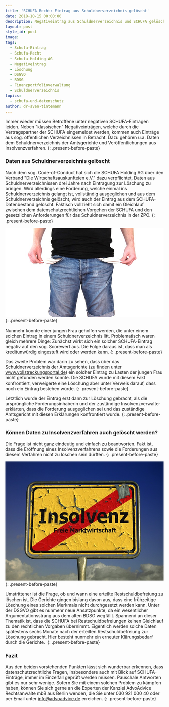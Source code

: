 ```yaml
---
title: 'SCHUFA-Recht: Eintrag aus Schuldnerverzeichnis gelöscht'
date: 2018-10-15 00:00:00
description: Negativeintrag aus Schuldnerverzeichnis und SCHUFA gelöscht
layout: post
style_id: post
image:
tags:
  - Schufa-Eintrag
  - Schufa-Recht
  - Schufa Holding AG
  - Negativeintrag
  - Löschung
  - DSGVO
  - BDSG
  - Finanzportfolioverwaltung
  - Schuldnerverzeichnis
topics:
  - schufa-und-datenschutz
author: dr-sven-tintemann
---
```


Immer wieder müssen Betroffene unter negativen SCHUFA-Einträgen leiden. Neben "klassischen" Negativeinträgen, welche durch die Vertragspartner der SCHUFA eingemeldet werden, kommen auch Einträge aus sog. öffentlichen Verzeichnissen in Betracht. Dazu gehören u.a. Daten dem Schuldnerverzeichnis der Amtsgerichte und Veröffentlichungen aus Insolvenzverfahren.
{: .present-before-paste}

### Daten aus Schuldnerverzeichnis gelöscht

Nach dem sog. Code-of-Conduct hat sich die SCHUFA Holding AG über den Verband "Die Wirtschaftsauskunfteien e.V." dazu verpflichtet, Daten aus Schuldnerverzeichnissen drei Jahre nach Eintragung zur Löschung zu bringen. Wird allerdings eine Forderung, welche einmal ins Schuldnerverzeichnis gelangt ist, vollständig ausgeglichen und aus dem Schuldnerverzeichnis gelöscht, wird auch der Eintrag aus dem SCHUFA-Datenbestand gelöscht. Faktisch vollzieht sich damit ein Gleichlauf zwischen dem datenschutzrechtlichen Vorgehen der SCHUFA und den gesetzlichen Anforderungen für das Schuldnerverzeichnis in der ZPO.
{: .present-before-paste}

![Schulden - Foto Pixabay](/uploads/no-money-2070384-640-3.jpg "Raus aus dem Schuldnerverzeichnis")
{: .present-before-paste}

Nunmehr konnte einer jungen Frau geholfen werden, die unter einem solchen Eintrag in einem Schuldnerverzeichnis litt. Problematisch waren gleich mehrere Dinge: Zunächst wirkt sich ein solcher SCHUFA-Eintrag negativ auf den sog. Scorewert aus. Die Folge daraus ist, dass man als kreditunwürdig eingestuft wird oder werden kann.
{: .present-before-paste}

Das zweite Problem war darin zu sehen, dass über das Schuldnerverzeichnis der Amtsgerichte (zu finden unter www.vollstreckungsportal.de) ein solcher Eintrag zu Lasten der jungen Frau nicht gefunden werden konnte. Die SCHUFA wurde mit diesem Fakt konfrontiert, verweigerte eine Löschung aber unter Verweis darauf, dass noch ein Eintrag bestehen würde.
{: .present-before-paste}

Letztlich wurde der Eintrag erst dann zur Löschung gebracht, als die ursprüngliche Forderungsinhaberin und der zuständige Insolvenzverwalter erklärten, dass die Forderung ausgeglichen sei und das zuständige Amtsgericht mit diesen Erklärungen konfrontiert wurde.
{: .present-before-paste}

### Können Daten zu Insolvenzverfahren auch gelöscht werden?

Die Frage ist nicht ganz eindeutig und einfach zu beantworten. Fakt ist, dass die Eröffnung eines Insolvenzverfahrens sowie die Forderungen aus diesem Verfahren nicht zu löschen sein dürften.
{: .present-before-paste}

![Insolvenz beendet - Foto Pixabay](/uploads/insolvency-96596-640.jpg "Restschuldbefreiung nach Ende der Insolvenz")
{: .present-before-paste}

Umstrittener ist die Frage, ob und wann eine erteilte Restschuldbefreiung zu löschen ist. Die Gerichte gingen bislang davon aus, dass eine frühzeitige Löschung eines solchen Merkmals nicht durchgesetzt werden kann. Unter der DSGVO gibt es nunmehr neue Ansatzpunkte, da ein wesentlicher Argumentationsstrang aus dem alten BDSG wegfällt. Spannend an dieser Thematik ist, dass die SCHUFA bei Restschuldbefreiungen keinen Gleichlauf zu den rechtlichen Vorgaben übernimmt. Eigentlich werden solche Daten spätestens sechs Monate nach der erteilten Restschuldbefreiung zur Löschung gebracht. Hier besteht nunmehr ein erneuter Klärungsbedarf durch die Gerichte. 
{: .present-before-paste}

### Fazit

Aus den beiden vorstehenden Punkten lässt sich wunderbar erkennen, dass datenschutzrechtliche Fragen, insbesondere auch mit Blick auf SCHUFA-Einträge, immer im Einzelfall geprüft werden müssen. Pauschale Antworten gibt es nur sehr wenige. Sofern Sie mit einem solchen Problem zu kämpfen haben, können Sie sich gerne an die Experten der Kanzlei AdvoAdvice Rechtsanwälte mbB aus Berlin wenden, die Sie unter 030 921 000 40 oder per Email unter info@advoadvice.de erreichen.
{: .present-before-paste}